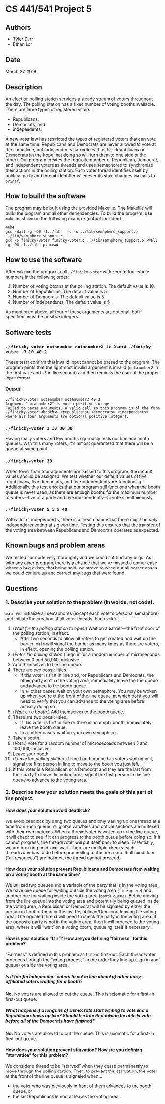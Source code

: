 # CS 441/541 Project 5

## Authors

* Tyler Durr
* Ethan Lor

## Date

March 27, 2018

## Description

An election polling station services a steady stream of voters throughout the day. The polling station has a fixed number of voting booths available. There are three types of registered voters:

* Republicans,
* Democrats, and
* independents.

A new voter law has restricted the types of registered voters that can vote at the same time. Republicans and Democrats are never allowed to vote at the same time, but independents can vote with either Republicans or Democrats (in the hope that doing so will turn them to one side or the other). Our program creates the requisite number of Republican, Democrat, and independent voters as threads and uses semaphores to synchronize their actions in the polling station. Each voter thread identifies itself by political party and thread identifier whenever its state changes via calls to `printf`.

## How to build the software

The program may be built using the provided Makefile. The Makefile will build the program and all other dependencies. To build the program, use `make` as shown in the following example (output included).

```
make
gcc -Wall -g -O0 -I../lib   -c -o ../lib/semaphore_support.o ../lib/semaphore_support.c
gcc -o finicky-voter finicky-voter.c ../lib/semaphore_support.o -Wall -g -O0 -I../lib -pthread
```

## How to use the software

After `make`ing the program, call `./finicky-voter` with zero to four whole numbers in the following order:

1. Number of voting booths at the polling station. The default value is 10.
2. Number of Republicans. The default value is 5.
3. Number of Democrats. The default value is 5.
4. Number of independents. The default value is 5.

As mentioned above, all four of these arguments are optional, but if specified, must be positive integers.

## Software tests

### `./finicky-voter notanumber notanumber2 40 2` and `./finicky-voter -3 10 40 2`

These tests confirm that invalid input cannot be passed to the program. The program prints that the rightmost invalid argument is invalid (`notanumber2` in the first case and `-3` in the second) and then reminds the user of the proper input format.

#### Output

```
./finicky-voter notanumber notanumber2 40 2
Argument "notanumber2" is not a positive integer.
Failed to parse arguments. A valid call to this program is of the form
./finicky-voter <booths> <republicans> <democrats> <independents>
where all four arguments are optional positive integers.
```

### `./finicky-voter 3 30 30 30`

Having many voters and few booths rigorously tests our line and booth queues. With this many voters, it's almost guaranteed that there will be a queue at some point.

### `./finicky-voter 30`

When fewer than four arguments are passed to this program, the default values should be assigned. We test whether our default values of five republicans, five democrats, and five independents are functioning. Additionally, this test checks that our program still functions when the booth queue is never used, as there are enough booths for the maximum number of voters—five of a party and five independents—to vote simultaneously.

### `./finicky-voter 5 5 5 40`

With a lot of independents, there is a great chance that there might be *only* independents voting at a given time. Testing this ensures that the transfer of the voting area between Republicans and Democrats operates as expected.

## Known bugs and problem areas

We tested our code very thoroughly and we could not find any bugs. As with any other program, there is a chance that we've missed a corner case where a bug exists; that being said, we strove to weed out all corner cases we could conjure up and correct any bugs that were found.

## Questions

### 1. Describe your solution to the problem (in words, not code).

`main` will initialize all semaphores (except each voter's personal semaphore) and initiate the creation of all voter threads. Each voter…

1. (*Wait for the polling station to open.*) Wait on a barrier—the front door of the polling station, in effect.
	- After two seconds to allow all voters to get created and wait on the barrier, `main` will signal the barrier as many times as there are voters, in effect, opening the polling station.
2. (*Enter the polling station.*) Sign in for a random number of microseconds between 0 and 50,000, inclusive.
3. Add themselves to the line queue.
4. There are two possibilities.
	- If this voter is first in line and, for Republicans and Democrats, the other party isn't in the voting area, immediately leave the line queue and advance to the booth queue.
	- In all other cases, wait on your own semaphore. You may be woken up when you're at the front of the line queue, at which point you will need to verify that you can advance to the voting area before actually doing so.
5. (*Wait on a booth.*) Add themselves to the booth queue.
6. There are two possibilities.
	- If this voter is first in line or there is an empty booth, immediately leave the booth queue.
	- In all other cases, wait on your own semaphore.
7. Take a booth.
8. (*Vote.*) Vote for a random number of microseconds between 0 and 100,000, inclusive.
9. Leave your booth.
10. (*Leave the polling station.*) If the booth queue has voters waiting in it, signal the first person in line to move to the booth you just left.
11. If this voter is a Republican or a Democrat and they are the last from their party to leave the voting area, signal the first person in the line queue to advance to the voting area.

### 2. Describe how your solution meets the goals of this part of the project.

#### How does your solution avoid deadlock?

We avoid deadlock by using two queues and only waking up one thread at a time from each queue. All global variables and critical sections are mutexed with their own mutexes. When a thread/voter is woken up in the line queue, it will check to see if it can progress to the booth queue before doing so. If it cannot progress, the thread/voter will put itself back to sleep. Essentially, we are breaking hold-and-wait. There are multiple checks each thread/voter has to do before proceeding to the next step. If all conditions (“all resources”) are not met, the thread cannot proceed.

#### How does your solution prevent Republicans and Democrats from waiting on a voting booth at the same time?

We utilized two queues and a variable of the party that is in the voting area.  We have one queue for waiting outside the voting area (`line_queue`) and another one for waiting inside the voting area (`booth_queue`). Before moving from the line queue into the voting area and potentially being queued inside the voting area, a Republican or Democrat will be signaled by either the person in front of them or the last Republican/Democrat leaving the voting area. The signaled thread will need to check the party in the voting area. If the opposite party is not in the voting area, then it will proceed to the voting area, where it will “wait” on a voting booth, queueing itself if necessary.

#### How is your solution “fair”? How are you defining “fairness” for this problem?

“Fairness” is defined in this problem as first-in first-out. Each thread/voter proceeds through the “voting process” in the order they line up (sign in and queue) outside the voting area.

##### Is it fair for independent voters to cut in line ahead of other party-affiliated voters waiting for a booth?

**No.** No voters are allowed to cut the queue. This is axiomatic for a first-in first-out queue.

##### What happens if a long line of Democrats start waiting to vote and a Republican shows up late? Should the late Republican be able to vote before all of the Democrats have finished?

**No.** No voters are allowed to cut the queue. This is axiomatic for a first-in first-out queue.

#### How does your solution prevent starvation? How are you defining “starvation” for this problem?

We consider a thread to be “starved” when they cease permanently to move through the polling station. Then, to prevent this starvation, the voter at the front of the line queue is signaled when…

* the voter who was previously in front of them advances to the booth queue, or
* the last Republican/Democrat leaves the voting area.
